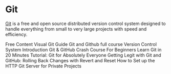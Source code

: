 # Git

[Git](https://git-scm.com/) is a free and open source distributed version control system designed to handle everything from small to very large projects with speed and efficiency.

<ResourceGroupTitle>Free Content</ResourceGroupTitle>
<BadgeLink badgeText='Read' colorScheme='yellow' href='https://marklodato.github.io/visual-git-guide/index-en.html'>Visual Git Guide</BadgeLink>
<BadgeLink badgeText='Watch' href='https://youtu.be/apGV9Kg7ics'>Git and Github full course</BadgeLink>
<BadgeLink badgeText='Watch' href='https://www.youtube.com/watch?v=zbKdDsNNOhg'>Version Control System Introduction</BadgeLink>
<BadgeLink badgeText='Watch' href='https://www.youtube.com/watch?v=SWYqp7iY_Tc'>Git & GitHub Crash Course For Beginners</BadgeLink>
<BadgeLink badgeText='Watch' href='https://youtu.be/Y9XZQO1n_7c?t=21'>Learn Git in 20 Minutes</BadgeLink>
<BadgeLink badgeText='Read' colorScheme='yellow' href='https://thenewstack.io/tutorial-git-for-absolutely-everyone/'>Tutorial: Git for Absolutely Everyone</BadgeLink>
<BadgeLink badgeText='Read' colorScheme='yellow' href='https://thenewstack.io/getting-legit-with-git-and-github-rolling-back-changes-with-revert-and-reset/'>Getting Legit with Git and GitHub: Rolling Back Changes with Revert and Reset</BadgeLink>
<BadgeLink badgeText='Read' colorScheme='yellow' href='https://thenewstack.io/how-to-set-up-the-http-git-server-for-private-projects/'>How to Set up the HTTP Git Server for Private Projects</BadgeLink>
